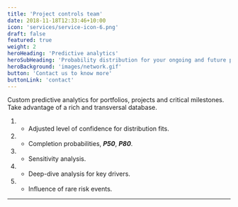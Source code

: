```yaml
---
title: 'Project controls team'
date: 2018-11-18T12:33:46+10:00
icon: 'services/service-icon-6.png'
draft: false
featured: true
weight: 2
heroHeading: 'Predictive analytics'
heroSubHeading: 'Probability distribution for your ongoing and future projects'
heroBackground: 'images/network.gif'
button: 'Contact us to know more'
buttonLink: 'contact'
---
```


Custom predictive analytics for portfolios, projects and critical milestones. Take advantage of a rich and transversal database.
1. - Adjusted level of confidence for distribution fits.
2. - Completion probabilities, _**P50**_, _**P80**_.
3. - Sensitivity analysis.
3. - Deep-dive analysis for key drivers.
4. - Influence of rare risk events.
***
